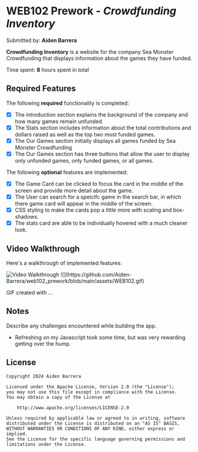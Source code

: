 # WEB102 Prework - *Crowdfunding Inventory*

Submitted by: **Aiden Barrera**

**Crowdfunding Inventory** is a website for the company Sea Monster Crowdfunding that displays information about the games they have funded.

Time spent: **8** hours spent in total

## Required Features

The following **required** functionality is completed:

* [x] The introduction section explains the background of the company and how many games remain unfunded.
* [x] The Stats section includes information about the total contributions and dollars raised as well as the top two most funded games.
* [x] The Our Games section initially displays all games funded by Sea Monster Crowdfunding
* [x] The Our Games section has three buttons that allow the user to display only unfunded games, only funded games, or all games.

The following **optional** features are implemented:

* [x] The Game Card can be clicked to focus the card in the middle of the screen and provide more detail about the game.
* [x] The User can search for a speicifc game in the search bar, in which there game card will appear in the middle of the screen.
* [x] CSS styling to make the cards pop a little more with scaling and box-shadows.
* [x] The stats card are able to be individually hovered with a much cleaner look. 

## Video Walkthrough

Here's a walkthrough of implemented features:

<img src='[http://i.imgur.com/link/to/your/gif/file.gif](https://imgur.com/pfu3UZW)' title='Video Walkthrough' width='' alt='Video Walkthrough' />
![](https://github.com/Aiden-Barrera/web102_prework/blob/main/assets/WEB102.gif)

<!-- Replace this with whatever GIF tool you used! -->
GIF created with ...  
<!-- Recommended tools:
[Kap](https://getkap.co/) for macOS
[ScreenToGif](https://www.screentogif.com/) for Windows
[peek](https://github.com/phw/peek) for Linux. -->

## Notes

Describe any challenges encountered while building the app.
- Refreshing on my Javascript took some time, but was very rewarding getting over the hump.

## License

    Copyright 2024 Aiden Barrera

    Licensed under the Apache License, Version 2.0 (the "License");
    you may not use this file except in compliance with the License.
    You may obtain a copy of the License at

        http://www.apache.org/licenses/LICENSE-2.0

    Unless required by applicable law or agreed to in writing, software
    distributed under the License is distributed on an "AS IS" BASIS,
    WITHOUT WARRANTIES OR CONDITIONS OF ANY KIND, either express or implied.
    See the License for the specific language governing permissions and
    limitations under the License.
